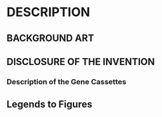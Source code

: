 # DESCRIPTION

## BACKGROUND ART

## DISCLOSURE OF THE INVENTION

### Description of the Gene Cassettes

## Legends to Figures


